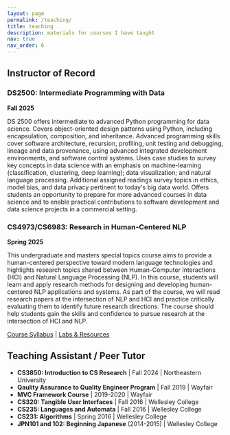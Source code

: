 ```yaml
---
layout: page
permalink: /teaching/
title: teaching
description: materials for courses I have taught
nav: true
nav_order: 6
---
```


## Instructor of Record 

### DS2500: Intermediate Programming with Data

**Fall 2025**

DS 2500 offers intermediate to advanced Python programming for data science. Covers object-oriented design patterns using Python, including encapsulation, composition, and inheritance. Advanced programming skills cover software architecture, recursion, profiling, unit testing and debugging, lineage and data provenance, using advanced integrated development environments, and software control systems. Uses case studies to survey key concepts in data science with an emphasis on machine-learning (classification, clustering, deep learning); data visualization; and natural language processing. Additional assigned readings survey topics in ethics, model bias, and data privacy pertinent to today's big data world. Offers students an opportunity to prepare for more advanced courses in data science and to enable practical contributions to software development and data science projects in a commercial setting.

### CS4973/CS6983: Research in Human-Centered NLP

**Spring 2025**

This undergraduate and masters special topics course aims to provide a human-centered perspective toward modern language technologies and highlights research topics shared between Human-Computer Interactions (HCI) and Natural Language Processing (NLP). In this course, students will learn and apply research methods for designing and developing human-centered NLP applications and systems. As part of the course, we will read research papers at the intersection of NLP and HCI and practice critically evaluating them to identify future research directions. The course should help students gain the skills and confidence to pursue research at the intersection of HCI and NLP.

[Course Syllabus](../assets/pdf/CS4973_Syllabus.pdf) \| [Labs & Resources](https://github.com/hyesunyun/neu-cs4973-cs6983)

## Teaching Assistant / Peer Tutor

- **CS3850: Introduction to CS Research** \| Fall 2024 \| Northeastern University
- **Qaulity Assurance to Quality Engineer Program** \| Fall 2019 \| Wayfair
- **MVC Framework Course** \| 2019-2020 \| Wayfair
- **CS320: Tangible User Interfaces** \| Fall 2016 \| Wellesley College
- **CS235: Languages and Automata** \| Fall 2016 \| Wellesley College
- **CS231: Algorithms** \| Spring 2016 \| Wellesley College
- **JPN101 and 102: Beginning Japanese** (2014-2015) \| Wellesley College
